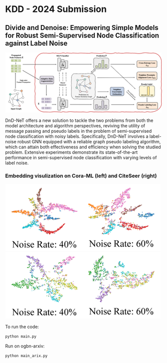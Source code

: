# KDD - 2024 Submission
## Divide and Denoise: Empowering Simple Models for Robust Semi-Supervised Node Classification against Label Noise
<p>
  <img src="figs/framework-dnd.png" width="1000">
  <br />
</p>

DnD-NeT offers a new solution to tackle the two problems from both the model architecture and algorithm perspectives, reviving the utility of message passing and pseudo labels in the problem of semi-supervised node classification with noisy labels. Specifically, DnD-NeT involves a label-noise robust GNN equipped with a reliable graph pseudo labeling algorithm, which can attain both effectiveness and efficiency when solving the studied problem. Extensive experiments demonstrate its state-of-the-art performance in semi-supervised node classification with varying levels of label noise.

### Embedding visulization on Cora-ML (left) and CiteSeer (right)
<p>
  <img src="figs/coraml.png" width="500">
  <img src="figs/citeseer.png" width="500">
  <br />
</p>

To run the code:
```python
python main.py
```

Run on ogbn-arxiv:
```python
python main_arix.py
```
